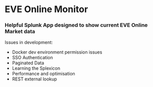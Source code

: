 # EVE Online Monitor
### Helpful Splunk App designed to show current EVE Online Market data

Issues in development:
- Docker dev environment permission issues
- SSO Authentication
- Paginated Data
- Learning the Splexicon
- Performance and optimisation
- REST external lookup